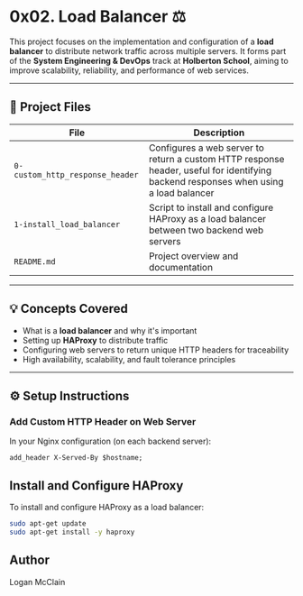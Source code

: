 # 0x02. Load Balancer ⚖️

This project focuses on the implementation and configuration of a **load balancer** to distribute network traffic across multiple servers. It forms part of the **System Engineering & DevOps** track at **Holberton School**, aiming to improve scalability, reliability, and performance of web services.

---

## 🧰 Project Files

| File                         | Description |
|------------------------------|-------------|
| `0-custom_http_response_header` | Configures a web server to return a custom HTTP response header, useful for identifying backend responses when using a load balancer |
| `1-install_load_balancer`      | Script to install and configure HAProxy as a load balancer between two backend web servers |
| `README.md`                    | Project overview and documentation |

---

## 💡 Concepts Covered

- What is a **load balancer** and why it's important
- Setting up **HAProxy** to distribute traffic
- Configuring web servers to return unique HTTP headers for traceability
- High availability, scalability, and fault tolerance principles

---

## ⚙️ Setup Instructions

### Add Custom HTTP Header on Web Server

In your Nginx configuration (on each backend server):

```nginx
add_header X-Served-By $hostname;
```

## Install and Configure HAProxy
To install and configure HAProxy as a load balancer:

```bash
sudo apt-get update
sudo apt-get install -y haproxy
```
## Author
Logan McClain
